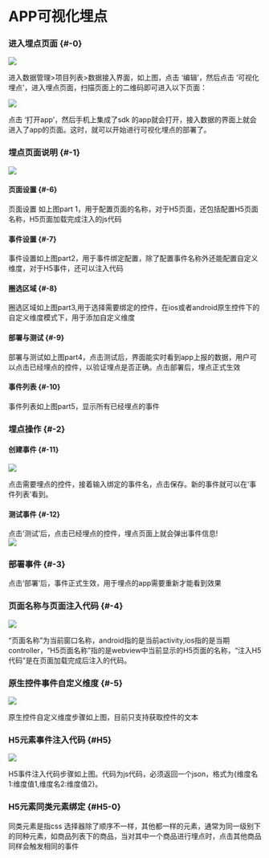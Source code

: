 # APP可视化埋点

### 进入埋点页面 {#-0}

![](/assets/app-maidian/1.png)

进入数据管理>项目列表>数据接入界面，如上图，点击 ‘编辑’，然后点击 ‘可视化埋点’，进入埋点页面，扫描页面上的二维码即可进入以下页面：

![](/assets/app-maidian/2.png)

点击 ‘打开app’，然后手机上集成了sdk 的app就会打开，接入数据的界面上就会进入了app的页面。这时，就可以开始进行可视化埋点的部署了。

### 埋点页面说明 {#-1}

![](/assets/app-maidian/3.png)
#### 页面设置 {#-6}

页面设置 如上图part 1，用于配置页面的名称，对于H5页面，还包括配置H5页面名称，H5页面加载完成注入的js代码

#### 事件设置 {#-7}

事件设置如上图part2，用于事件绑定配置，除了配置事件名称外还能配置自定义维度，对于H5事件，还可以注入代码

#### 圈选区域 {#-8}

圈选区域如上图part3,用于选择需要绑定的控件，在ios或者android原生控件下的自定义维度模式下，用于添加自定义维度

#### 部署与测试 {#-9}

部署与测试如上图part4，点击测试后，界面能实时看到app上报的数据，用户可以点击已经埋点的控件，以验证埋点是否正确。点击部署后，埋点正式生效

#### 事件列表 {#-10}

事件列表如上图part5，显示所有已经埋点的事件

### 埋点操作 {#-2}

#### 创建事件 {#-11}

![](/assets/app-maidian/4.png)

点击需要埋点的控件，接着输入绑定的事件名，点击保存。新的事件就可以在‘事件列表’看到。

#### 测试事件 {#-12}

点击‘测试’后，点击已经埋点的控件，埋点页面上就会弹出事件信息!   
![](/assets/app-maidian/5.png)

### 部署事件 {#-3}

点击‘部署’后，事件正式生效，用于埋点的app需要重新才能看到效果

### 页面名称与页面注入代码 {#-4}

![](/assets/app-maidian/6.png)

“页面名称”为当前窗口名称，android指的是当前activity,ios指的是当期controller，“H5页面名称”指的是webview中当前显示的H5页面的名称，“注入H5代码”是在页面加载完成后注入的代码。

### 原生控件事件自定义维度 {#-5}

![](/assets/app-maidian/7.png)

原生控件自定义维度步骤如上图，目前只支持获取控件的文本

### H5元素事件注入代码 {#H5}

![](/assets/app-maidian/8.png)

H5事件注入代码步骤如上图。代码为js代码，必须返回一个json，格式为{维度名1:维度值1,维度名2:维度值2}。

### H5元素同类元素绑定 {#H5-0}

同类元素是指css 选择器除了顺序不一样，其他都一样的元素，通常为同一级别下的同种元素，如商品列表下的商品，当对其中一个商品进行埋点时，点击其他商品同样会触发相同的事件


